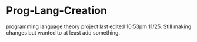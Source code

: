 # Prog-Lang-Creation
programming language theory project
 last edited 10:53pm 11/25. Still making changes but wanted to at least add something.
